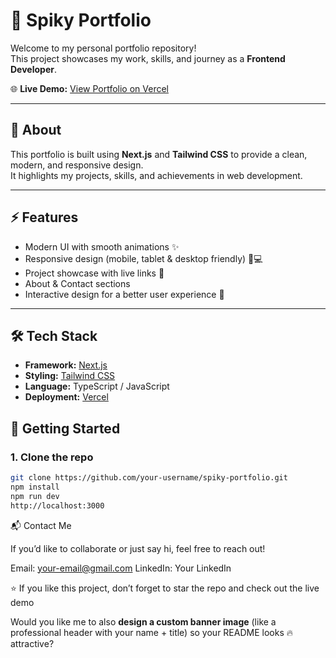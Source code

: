# 🚀 Spiky Portfolio  

Welcome to my personal portfolio repository!  
This project showcases my work, skills, and journey as a **Frontend Developer**.  

🌐 **Live Demo:** [View Portfolio on Vercel](https://spiky-portfolio-ojjp.vercel.app/projects)  

---

## 📖 About  
This portfolio is built using **Next.js** and **Tailwind CSS** to provide a clean, modern, and responsive design.  
It highlights my projects, skills, and achievements in web development.  

---

## ⚡ Features  
- Modern UI with smooth animations ✨  
- Responsive design (mobile, tablet & desktop friendly) 📱💻  
- Project showcase with live links 🔗  
- About & Contact sections  
- Interactive design for a better user experience 🎨  

---

## 🛠️ Tech Stack  
- **Framework:** [Next.js](https://nextjs.org/)  
- **Styling:** [Tailwind CSS](https://tailwindcss.com/)  
- **Language:** TypeScript / JavaScript  
- **Deployment:** [Vercel](https://vercel.com/)  



## 🚀 Getting Started  

### 1. Clone the repo  
```bash
git clone https://github.com/your-username/spiky-portfolio.git
npm install
npm run dev
http://localhost:3000
```

📬 Contact Me

If you’d like to collaborate or just say hi, feel free to reach out!

Email: your-email@gmail.com
LinkedIn: Your LinkedIn


⭐ If you like this project, don’t forget to star the repo and check out the live demo

Would you like me to also **design a custom banner image** (like a professional header with your name + title) so your README looks 🔥 attractive?


